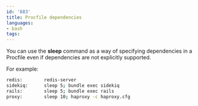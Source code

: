 ```yaml
---
id: '883'
title: Procfile dependencies
languages:
- bash
tags:
---
```

You can use the **sleep** command as a way of specifying dependencies in a Procfile even if dependencies are not explicitly supported.

For example:

```bash
redis:        redis-server
sidekiq:      sleep 5; bundle exec sidekiq
rails:        sleep 5; bundle exec rails
proxy:        sleep 10; haproxy -c haproxy.cfg
```
